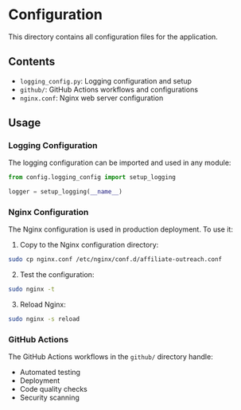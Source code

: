 # Configuration

This directory contains all configuration files for the application.

## Contents

- `logging_config.py`: Logging configuration and setup
- `github/`: GitHub Actions workflows and configurations
- `nginx.conf`: Nginx web server configuration

## Usage

### Logging Configuration

The logging configuration can be imported and used in any module:

```python
from config.logging_config import setup_logging

logger = setup_logging(__name__)
```

### Nginx Configuration

The Nginx configuration is used in production deployment. To use it:

1. Copy to the Nginx configuration directory:
```bash
sudo cp nginx.conf /etc/nginx/conf.d/affiliate-outreach.conf
```

2. Test the configuration:
```bash
sudo nginx -t
```

3. Reload Nginx:
```bash
sudo nginx -s reload
```

### GitHub Actions

The GitHub Actions workflows in the `github/` directory handle:
- Automated testing
- Deployment
- Code quality checks
- Security scanning 